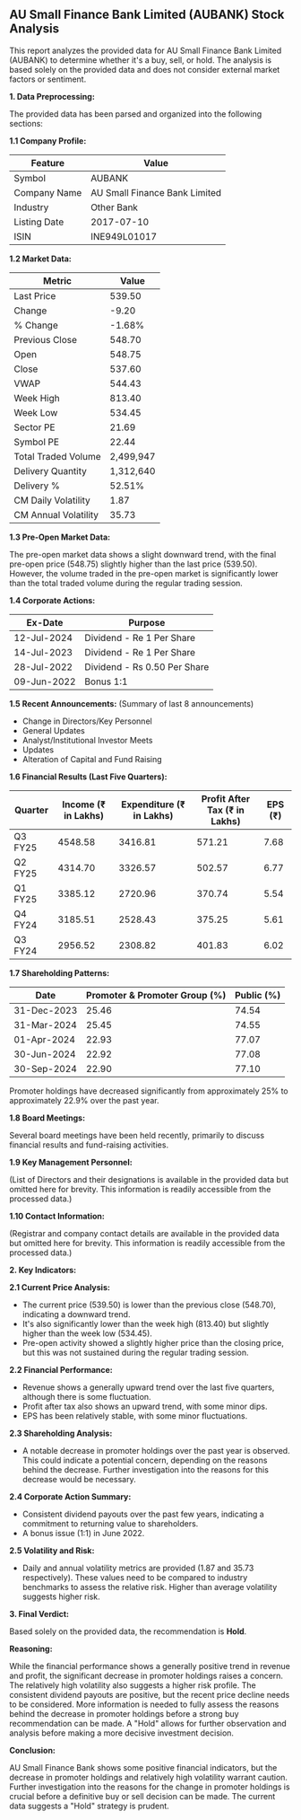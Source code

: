 ## AU Small Finance Bank Limited (AUBANK) Stock Analysis

This report analyzes the provided data for AU Small Finance Bank Limited (AUBANK) to determine whether it's a buy, sell, or hold.  The analysis is based solely on the provided data and does not consider external market factors or sentiment.

**1. Data Preprocessing:**

The provided data has been parsed and organized into the following sections:

**1.1 Company Profile:**

| Feature          | Value                               |
|-----------------|------------------------------------|
| Symbol           | AUBANK                             |
| Company Name     | AU Small Finance Bank Limited       |
| Industry         | Other Bank                          |
| Listing Date     | 2017-07-10                          |
| ISIN             | INE949L01017                        |


**1.2 Market Data:**

| Metric                | Value     |
|-----------------------|-----------|
| Last Price            | 539.50    |
| Change                | -9.20     |
| % Change              | -1.68%    |
| Previous Close        | 548.70    |
| Open                  | 548.75    |
| Close                 | 537.60    |
| VWAP                  | 544.43    |
| Week High             | 813.40    |
| Week Low              | 534.45    |
| Sector PE             | 21.69     |
| Symbol PE             | 22.44     |
| Total Traded Volume   | 2,499,947 |
| Delivery Quantity     | 1,312,640 |
| Delivery %            | 52.51%    |
| CM Daily Volatility   | 1.87      |
| CM Annual Volatility  | 35.73     |


**1.3 Pre-Open Market Data:**

The pre-open market data shows a slight downward trend, with the final pre-open price (548.75) slightly higher than the last price (539.50).  However, the volume traded in the pre-open market is significantly lower than the total traded volume during the regular trading session.

**1.4 Corporate Actions:**

| Ex-Date      | Purpose                                      |
|--------------|----------------------------------------------|
| 12-Jul-2024  | Dividend - Re 1 Per Share                     |
| 14-Jul-2023  | Dividend - Re 1 Per Share                     |
| 28-Jul-2022  | Dividend - Rs 0.50 Per Share                   |
| 09-Jun-2022  | Bonus 1:1                                     |


**1.5 Recent Announcements:** (Summary of last 8 announcements)

* Change in Directors/Key Personnel
* General Updates
* Analyst/Institutional Investor Meets
* Updates
* Alteration of Capital and Fund Raising


**1.6 Financial Results (Last Five Quarters):**

| Quarter      | Income (₹ in Lakhs) | Expenditure (₹ in Lakhs) | Profit After Tax (₹ in Lakhs) | EPS (₹) |
|--------------|----------------------|---------------------------|-------------------------------|---------|
| Q3 FY25      | 4548.58              | 3416.81                   | 571.21                        | 7.68    |
| Q2 FY25      | 4314.70              | 3326.57                   | 502.57                        | 6.77    |
| Q1 FY25      | 3385.12              | 2720.96                   | 370.74                        | 5.54    |
| Q4 FY24      | 3185.51              | 2528.43                   | 375.25                        | 5.61    |
| Q3 FY24      | 2956.52              | 2308.82                   | 401.83                        | 6.02    |


**1.7 Shareholding Patterns:**

| Date         | Promoter & Promoter Group (%) | Public (%) |
|--------------|-----------------------------|------------|
| 31-Dec-2023  | 25.46                       | 74.54      |
| 31-Mar-2024  | 25.45                       | 74.55      |
| 01-Apr-2024  | 22.93                       | 77.07      |
| 30-Jun-2024  | 22.92                       | 77.08      |
| 30-Sep-2024  | 22.90                       | 77.10      |

Promoter holdings have decreased significantly from approximately 25% to approximately 22.9% over the past year.


**1.8 Board Meetings:**

Several board meetings have been held recently, primarily to discuss financial results and fund-raising activities.


**1.9 Key Management Personnel:**

(List of Directors and their designations is available in the provided data but omitted here for brevity.  This information is readily accessible from the processed data.)


**1.10 Contact Information:**

(Registrar and company contact details are available in the provided data but omitted here for brevity. This information is readily accessible from the processed data.)


**2. Key Indicators:**

**2.1 Current Price Analysis:**

* The current price (539.50) is lower than the previous close (548.70), indicating a downward trend.
* It's also significantly lower than the week high (813.40) but slightly higher than the week low (534.45).
* Pre-open activity showed a slightly higher price than the closing price, but this was not sustained during the regular trading session.


**2.2 Financial Performance:**

* Revenue shows a generally upward trend over the last five quarters, although there is some fluctuation.
* Profit after tax also shows an upward trend, with some minor dips.
* EPS has been relatively stable, with some minor fluctuations.


**2.3 Shareholding Analysis:**

* A notable decrease in promoter holdings over the past year is observed. This could indicate a potential concern, depending on the reasons behind the decrease.  Further investigation into the reasons for this decrease would be necessary.


**2.4 Corporate Action Summary:**

* Consistent dividend payouts over the past few years, indicating a commitment to returning value to shareholders.
* A bonus issue (1:1) in June 2022.


**2.5 Volatility and Risk:**

* Daily and annual volatility metrics are provided (1.87 and 35.73 respectively).  These values need to be compared to industry benchmarks to assess the relative risk.  Higher than average volatility suggests higher risk.


**3. Final Verdict:**

Based solely on the provided data, the recommendation is **Hold**.

**Reasoning:**

While the financial performance shows a generally positive trend in revenue and profit, the significant decrease in promoter holdings raises a concern.  The relatively high volatility also suggests a higher risk profile.  The consistent dividend payouts are positive, but the recent price decline needs to be considered.  More information is needed to fully assess the reasons behind the decrease in promoter holdings before a strong buy recommendation can be made.  A "Hold" allows for further observation and analysis before making a more decisive investment decision.

**Conclusion:**

AU Small Finance Bank shows some positive financial indicators, but the decrease in promoter holdings and relatively high volatility warrant caution.  Further investigation into the reasons for the change in promoter holdings is crucial before a definitive buy or sell decision can be made.  The current data suggests a "Hold" strategy is prudent.
